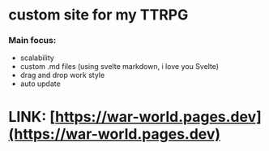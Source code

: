 # custom site for my TTRPG

### Main focus:
- scalability
- custom .md files (using svelte markdown, i love you Svelte)
- drag and drop work style
- auto update

# LINK: [https://war-world.pages.dev](https://war-world.pages.dev)
